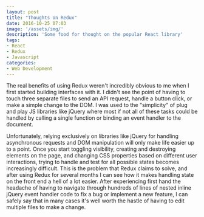 ```yaml
---
layout: post
title: "Thoughts on Redux"
date: 2016-10-25 07:03
image: '/assets/img/'
description: 'Some food for thought on the popular React library'
tags:
- React
- Redux
- Javascript
categories:
- Web Development
---
```


The real benefits of using Redux weren't incredibly obvious to me when I first
started building interfaces with it. I didn't see the point of having
to touch three separate files to send an API request, handle a button click,
or make a simple change to the DOM. I was used to the "simplicity" of plug and
play JS libraries like jQuery where most if not all of these tasks could be
handled by calling a single function or binding an event handler to the document.

Unfortunately, relying exclusively on libraries like jQuery for handling
asynchronous requests and DOM manipulation will only make life easier
up to a point. Once you start toggling visibility, creating and destroying  
elements on the page, and changing CSS properties based on different user
interactions, trying to handle and test for all possible states becomes
increasingly difficult. This is the problem that Redux claims to solve, and
after using Redux for several months I can see how it makes handling state on
the front end a hell of a lot easier. After experiencing first hand the headache
of having to navigate through hundreds of lines of nested inline jQuery event
handler code to fix a bug or implement a new feature, I can safely say that in
many cases it's well worth the hastle of having to edit multiple files to make
a change. 

